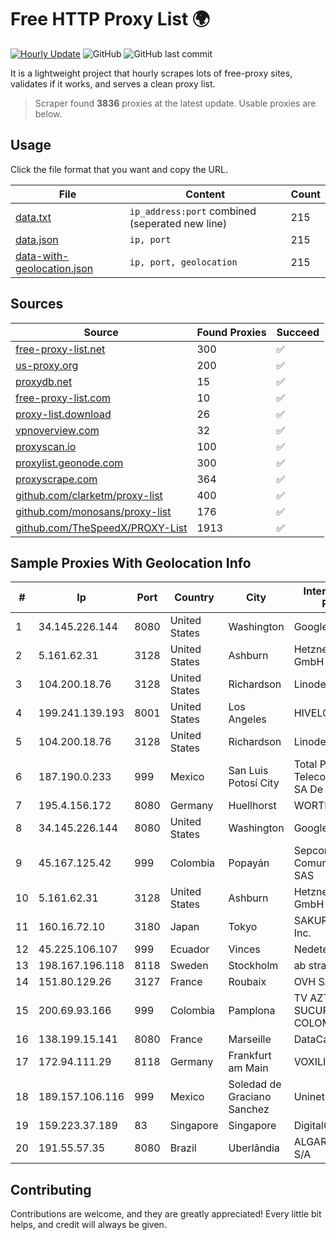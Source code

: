 
# Free HTTP Proxy List 🌍

[![Hourly Update](https://github.com/mertguvencli/http-proxy-list/actions/workflows/main.yml/badge.svg?branch=main)](https://github.com/mertguvencli/http-proxy-list/actions/workflows/main.yml)
![GitHub](https://img.shields.io/github/license/mertguvencli/http-proxy-list)
![GitHub last commit](https://img.shields.io/github/last-commit/mertguvencli/http-proxy-list)

It is a lightweight project that hourly scrapes lots of free-proxy sites, validates if it works, and serves a clean proxy list.


> Scraper found **3836** proxies at the latest update. Usable proxies are below.

## Usage

Click the file format that you want and copy the URL.


|File|Content|Count|
|----|-------|-----|
|[data.txt](https://raw.githubusercontent.com/mertguvencli/http-proxy-list/main/proxy-list/data.txt)|`ip_address:port` combined (seperated new line)|215|
|[data.json](https://raw.githubusercontent.com/mertguvencli/http-proxy-list/main/proxy-list/data.json)|`ip, port`|215|
|[data-with-geolocation.json](https://raw.githubusercontent.com/mertguvencli/http-proxy-list/main/proxy-list/data-with-geolocation.json)|`ip, port, geolocation`|215|

## Sources

|Source|Found Proxies|Succeed|
|------|-------------|-------|
|[free-proxy-list.net](https://free-proxy-list.net)|300|✅|
|[us-proxy.org](https://www.us-proxy.org)|200|✅|
|[proxydb.net](http://proxydb.net)|15|✅|
|[free-proxy-list.com](https://free-proxy-list.com/?page=&port=&type%5B%5D=http&type%5B%5D=https&up_time=0&search=Search)|10|✅|
|[proxy-list.download](https://www.proxy-list.download/HTTP)|26|✅|
|[vpnoverview.com](https://vpnoverview.com/privacy/anonymous-browsing/free-proxy-servers)|32|✅|
|[proxyscan.io](https://www.proxyscan.io)|100|✅|
|[proxylist.geonode.com](https://proxylist.geonode.com/api/proxy-list?limit=300&page=1&sort_by=lastChecked&sort_type=desc&protocols=http,https)|300|✅|
|[proxyscrape.com](https://api.proxyscrape.com/v2/?request=displayproxies&protocol=http&timeout=10000&country=all&ssl=all&anonymity=all)|364|✅|
|[github.com/clarketm/proxy-list](https://raw.githubusercontent.com/clarketm/proxy-list/master/proxy-list-raw.txt)|400|✅|
|[github.com/monosans/proxy-list](https://raw.githubusercontent.com/monosans/proxy-list/main/proxies/http.txt)|176|✅|
|[github.com/TheSpeedX/PROXY-List](https://raw.githubusercontent.com/TheSpeedX/PROXY-List/master/http.txt)|1913|✅|


## Sample Proxies With Geolocation Info

|#|Ip|Port|Country|City|Internet Service Provider|
|-|--|----|-------|----|-------------------------|
|1|34.145.226.144|8080|United States|Washington|Google LLC|
|2|5.161.62.31|3128|United States|Ashburn|Hetzner Online GmbH|
|3|104.200.18.76|3128|United States|Richardson|Linode, LLC|
|4|199.241.139.193|8001|United States|Los Angeles|HIVELOCITY, Inc.|
|5|104.200.18.76|3128|United States|Richardson|Linode, LLC|
|6|187.190.0.233|999|Mexico|San Luis Potosí City|Total Play Telecomunicaciones SA De CV|
|7|195.4.156.172|8080|Germany|Huellhorst|WORTMANN AG|
|8|34.145.226.144|8080|United States|Washington|Google LLC|
|9|45.167.125.42|999|Colombia|Popayán|Sepcom Comunicaciones SAS|
|10|5.161.62.31|3128|United States|Ashburn|Hetzner Online GmbH|
|11|160.16.72.10|3180|Japan|Tokyo|SAKURA Internet Inc.|
|12|45.225.106.107|999|Ecuador|Vinces|Nedetel S.A.|
|13|198.167.196.118|8118|Sweden|Stockholm|ab stract|
|14|151.80.129.26|3127|France|Roubaix|OVH SAS|
|15|200.69.93.166|999|Colombia|Pamplona|TV AZTECA SUCURSAL COLOMBIA|
|16|138.199.15.141|8080|France|Marseille|DataCamp Limited|
|17|172.94.111.29|8118|Germany|Frankfurt am Main|VOXILITY-DE|
|18|189.157.106.116|999|Mexico|Soledad de Graciano Sanchez|Uninet S.A. de C.V|
|19|159.223.37.189|83|Singapore|Singapore|DigitalOcean, LLC|
|20|191.55.57.35|8080|Brazil|Uberlândia|ALGAR TELECOM S/A|



## Contributing

Contributions are welcome, and they are greatly appreciated! Every
little bit helps, and credit will always be given.

